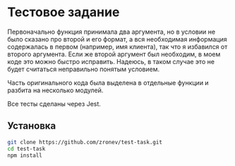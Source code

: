 # Тестовое задание

Первоначально функция принимала два аргумента, но в условии не было сказано про второй и его формат, а вся необходимая информация содержалась в первом (например, имя клиента), так что я избавился от второго аргумента. Если же второй аргумент был необходим, в моем коде это можно быстро исправить. Надеюсь, в таком случае это не будет считаться неправильно понятым условием.

Часть оригинального кода была выделена в отдельные функции и разбита на несколько модулей.

Все тесты сделаны через Jest.

## Установка
```bash
git clone https://github.com/zronev/test-task.git
cd test-task
npm install
```
